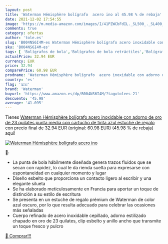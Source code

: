 ```yaml
---
layout: post
title: 'Waterman Hémisphère bolígrafo  acero ino al 45.98 % de rebaja'
date: 2021-12-02 17:54:55
image: 'https://m.media-amazon.com/images/I/41PZWCbFdIL._SL500_._SL400_.jpg'
comments: true
category: ofertas
author: 'tole.es'
slug: 'B004NS6I4M-es Waterman Hémisphère bolígrafo acero inoxidable con adorno...'
sku: 'B004NS6I4M-es'
tags: [ 'Bolígrafos de bola','Bolígrafos de bola retráctiles','Bolígrafos y recambios','Bolígrafos, lápices y útiles de escritura','Oficina y papelería','bolígrafo','waterman', ]
actualPrice: 32.94 EUR
currency: EUR
price: 32.94
comparePrice: 60.98 EUR
prodname: 'Waterman Hémisphère bolígrafo  acero inoxidable con adorno de oro de 23 quilates  punta media con cartucho de tinta azul  estuche de regalo'
country: 'es'
flag: '🇪🇸'
brand: 'Waterman'
buyurl: 'https://www.amazon.es/dp/B004NS6I4M/?tag=tolees-21'
descuento: '45.98'
average: '41.095'
---
```


Tienes [Waterman Hémisphère bolígrafo  acero inoxidable con adorno de oro de 23 quilates  punta media con cartucho de tinta azul  estuche de regalo](https://www.amazon.es/dp/B004NS6I4M/?tag=tolees-21) con precio final de  32.94 EUR (original: 60.98 EUR) (45.98 %  de rebaja) aqui!

[![Waterman Hémisphère bolígrafo  acero ino](https://m.media-amazon.com/images/I/41PZWCbFdIL._SL500_._SL400_.jpg)](https://www.amazon.es/dp/B004NS6I4M/?tag=tolees-21)

🔎:

- La punta de bola hábilmente diseñada genera trazos fluidos que se secan con rapidez, lo cual le da rienda suelta para expresarse con espontaneidad en cualquier momento y lugar
- Diseño esbelto que proporciona un contacto ligero al escribir y una elegante silueta
- Se ha elaborado meticulosamente en Francia para aportar un toque de distinción a su estilo de escritura
- Se presenta en un estuche de regalo prémium de Waterman de color azul oscuro, por lo que resulta adecuado para celebrar las ocasiones más señaladas
- Cuerpo refinado de acero inoxidable cepillado, adorno estilizado chapado en oro de 23 quilates, clip esbelto y anillo ancho que transmite un toque fresco y pulcro

[🛒 Comprar!!!](https://www.amazon.es/dp/B004NS6I4M/?tag=tolees-21)
